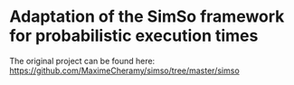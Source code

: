 # Adaptation of the SimSo framework for probabilistic execution times

The original project can be found here: https://github.com/MaximeCheramy/simso/tree/master/simso